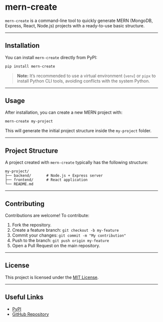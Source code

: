 # mern-create

`mern-create` is a command-line tool to quickly generate MERN (MongoDB, Express, React, Node.js) projects with a ready-to-use basic structure.

---

## Installation

You can install `mern-create` directly from PyPI:

```bash
pip install mern-create
```

> **Note:** It’s recommended to use a virtual environment (`venv`) or `pipx` to install Python CLI tools, avoiding conflicts with the system Python.

---

## Usage

After installation, you can create a new MERN project with:

```bash
mern-create my-project
```

This will generate the initial project structure inside the `my-project` folder.

---

## Project Structure

A project created with `mern-create` typically has the following structure:

```
my-project/
├── backend/       # Node.js + Express server
├── frontend/      # React application
└── README.md
```

---

## Contributing

Contributions are welcome! To contribute:

1. Fork the repository.
2. Create a feature branch: `git checkout -b my-feature`
3. Commit your changes: `git commit -m "My contribution"`
4. Push to the branch: `git push origin my-feature`
5. Open a Pull Request on the main repository.

---

## License

This project is licensed under the [MIT License](LICENSE).

---

## Useful Links

- [PyPI](https://pypi.org/project/mern-create/0.1/)
- [GitHub Repository](https://github.com/guimbreon/mern-create)

